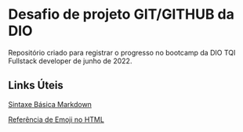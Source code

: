 # Desafio de projeto GIT/GITHUB da DIO
Repositório criado para registrar o progresso no bootcamp da DIO TQI Fullstack developer de junho de 2022.

## Links Úteis
[Sintaxe Básica Markdown](https://www.markdownguide.org/basic-syntax/)

[Referência de Emoji no HTML](https://www.w3schools.com/charsets/ref_emoji.asp)

